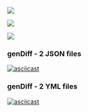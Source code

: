 <a href="https://codeclimate.com/github/temir-cs/frontend-project-lvl2" target="_blank"><img src="https://api.codeclimate.com/v1/badges/a99a88d28ad37a79dbf6/maintainability"/></a>

<a href="https://codeclimate.com/github/temir-cs/frontend-project-lvl2/test_coverage"><img src="https://api.codeclimate.com/v1/badges/c6b5b6a8f6b738a0196f/test_coverage" /></a>

<a href="https://github.com/temir-cs/frontend-project-lvl2/actions" target="_blank"><img src="https://github.com/temir-cs/frontend-project-lvl2/workflows/Build%20and%20test%20project/badge.svg"/></a>

### genDiff - 2 JSON files
[![asciicast](https://asciinema.org/a/mhEQUv1Alep1xUG2VKPsK2iob.svg)](https://asciinema.org/a/mhEQUv1Alep1xUG2VKPsK2iob)

### genDiff - 2 YML files
[![asciicast](https://asciinema.org/a/n98qgVEAJSZlydEsr89m6WHIG.svg)](https://asciinema.org/a/n98qgVEAJSZlydEsr89m6WHIG)